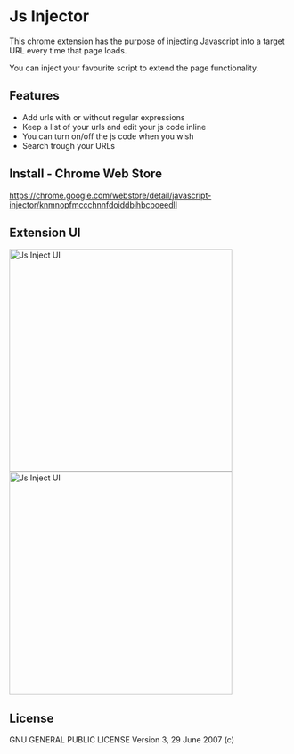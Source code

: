# Js Injector

This chrome extension has the purpose of injecting Javascript into a target URL every time that page loads.

You can inject your favourite script to extend the page functionality.
 

## Features

- Add urls with or without regular expressions
- Keep a list of your urls and edit your js code inline
- You can turn on/off the js code when you wish
- Search trough your URLs


## Install - Chrome Web Store

https://chrome.google.com/webstore/detail/javascript-injector/knmnopfmccchnnfdoiddbihbcboeedll


## Extension UI 

<img width="400" src="https://raw.githubusercontent.com/darkbls/jsinjector/master/screenshots/Selection_004.png" alt="Js Inject UI">

<img width="400" src="https://raw.githubusercontent.com/darkbls/jsinjector/master/screenshots/Selection_002.png" alt="Js Inject UI">


## License

GNU GENERAL PUBLIC LICENSE Version 3, 29 June 2007 (c)